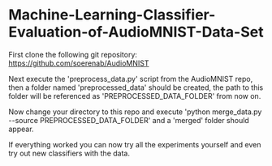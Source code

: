# Machine-Learning-Classifier-Evaluation-of-AudioMNIST-Data-Set
First clone the following git repository: https://github.com/soerenab/AudioMNIST

Next execute the 'preprocess_data.py' script from the AudioMNIST repo, then a folder named 'preprocessed_data' should be created, 
the path to this folder will be referenced as 'PREPROCESSED_DATA_FOLDER' from now on.

Now change your directory to this repo and execute 'python merge_data.py --source PREPROCESSED_DATA_FOLDER' and a 'merged' folder should appear.

If everything worked you can now try all the experiments yourself and even try out new classifiers with the data.
